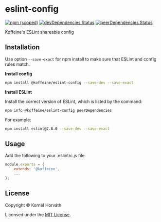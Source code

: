 # eslint-config

[![npm (scoped)](https://img.shields.io/npm/v/@koffeine/eslint-config)](https://www.npmjs.com/package/@koffeine/eslint-config)
[![devDependencies Status](https://david-dm.org/koffeine/eslint-config/dev-status.svg)](https://david-dm.org/koffeine/eslint-config?type=dev)
[![peerDependencies Status](https://david-dm.org/koffeine/eslint-config/peer-status.svg)](https://david-dm.org/koffeine/eslint-config?type=peer)

Koffeine's ESLint shareable config

## Installation

Use option `--save-exact` for npm install to make sure that ESLint and config rules match.

__Install config__

```sh
npm install @koffeine/eslint-config --save-dev --save-exact
```

__Install ESLint__

Install the correct version of ESLint, which is listed by the command:

```sh
npm info @koffeine/eslint-config peerDependencies
```

For example:

```sh
npm install eslint@7.8.0 --save-dev --save-exact
```

## Usage

Add the following to your .eslintrc.js file:

```js
module.exports = {
	extends: '@koffeine',
	...
};
```

## License

Copyright © Kornél Horváth

Licensed under the [MIT License](https://raw.githubusercontent.com/koffeine/eslint-config/master/LICENSE).